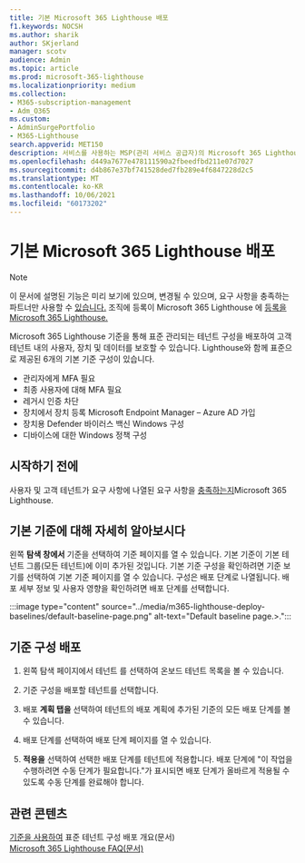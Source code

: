 ```yaml
---
title: 기본 Microsoft 365 Lighthouse 배포
f1.keywords: NOCSH
ms.author: sharik
author: SKjerland
manager: scotv
audience: Admin
ms.topic: article
ms.prod: microsoft-365-lighthouse
ms.localizationpriority: medium
ms.collection:
- M365-subscription-management
- Adm_O365
ms.custom:
- AdminSurgePortfolio
- M365-Lighthouse
search.appverid: MET150
description: 서비스를 사용하는 MSP(관리 서비스 공급자)의 Microsoft 365 Lighthouse 기준을 배포하는 Microsoft 365 Lighthouse 대해 자세히 알아보아야 합니다.
ms.openlocfilehash: d449a7677e478111590a2fbeedfbd211e07d7027
ms.sourcegitcommit: d4b867e37bf741528ded7fb289e4f6847228d2c5
ms.translationtype: MT
ms.contentlocale: ko-KR
ms.lasthandoff: 10/06/2021
ms.locfileid: "60173202"
---
```

# <a name="deploy-microsoft-365-lighthouse-baselines"></a>기본 Microsoft 365 Lighthouse 배포 

> [!NOTE]
> 이 문서에 설명된 기능은 미리 보기에 있으며, 변경될 수 있으며, 요구 사항을 충족하는 파트너만 사용할 수 [있습니다.](m365-lighthouse-requirements.md) 조직에 등록이 Microsoft 365 Lighthouse 에 [등록을 Microsoft 365 Lighthouse.](m365-lighthouse-sign-up.md)

Microsoft 365 Lighthouse 기준을 통해 표준 관리되는 테넌트 구성을 배포하여 고객 테넌트 내의 사용자, 장치 및 데이터를 보호할 수 있습니다. Lighthouse와 함께 표준으로 제공된 6개의 기본 기준 구성이 있습니다.

- 관리자에게 MFA 필요
- 최종 사용자에 대해 MFA 필요
- 레거시 인증 차단
- 장치에서 장치 등록 Microsoft Endpoint Manager – Azure AD 가입
- 장치용 Defender 바이러스 백신 Windows 구성
- 디바이스에 대한 Windows 정책 구성

## <a name="before-you-begin"></a>시작하기 전에

사용자 및 고객 테넌트가 요구 사항에 나열된 요구 사항을 [충족하는지](m365-lighthouse-requirements.md)Microsoft 365 Lighthouse.

## <a name="learn-more-about-the-default-baseline"></a>기본 기준에 대해 자세히 알아보시다

왼쪽 **탐색 창에서** 기준을 선택하여 기준 페이지를 열 수 있습니다. 기본 기준이 기본 테넌트 그룹(모든 테넌트)에 이미 추가된 것입니다. 기본 기준 구성을 확인하려면  기준 보기를 선택하여 기본 기준 페이지를 열 수 있습니다. 구성은 배포 단계로 나열됩니다. 배포 세부 정보 및 사용자 영향을 확인하려면 배포 단계를 선택합니다.

:::image type="content" source="../media/m365-lighthouse-deploy-baselines/default-baseline-page.png" alt-text="Default baseline page.>.":::

## <a name="deploy-a-baseline-configuration"></a>기준 구성 배포  

1. 왼쪽 탐색 페이지에서 테넌트 를 선택하여 온보드 테넌트 목록을 볼 수 있습니다. 

2. 기준 구성을 배포할 테넌트를 선택합니다.

3. 배포 **계획 탭을** 선택하여 테넌트의 배포 계획에 추가된 기준의 모든 배포 단계를 볼 수 있습니다.

4. 배포 단계를 선택하여 배포 단계 페이지를 열 수 있습니다.

5. **적용을** 선택하여 선택한 배포 단계를 테넌트에 적용합니다. 배포 단계에 "이 작업을 수행하려면 수동 단계가 필요합니다."가 표시되면 배포 단계가 올바르게 적용될 수 있도록 수동 단계를 완료해야 합니다.

## <a name="related-content"></a>관련 콘텐츠

[기준을 사용하여](m365-lighthouse-deploy-standard-tenant-configurations-overview.md) 표준 테넌트 구성 배포 개요(문서)\
[Microsoft 365 Lighthouse FAQ(문서)](m365-lighthouse-faq.yml)